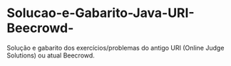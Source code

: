# Solucao-e-Gabarito-Java-URI-Beecrowd-
Solução e gabarito dos exercícios/problemas do antigo URI (Online Judge Solutions) ou atual Beecrowd. 
